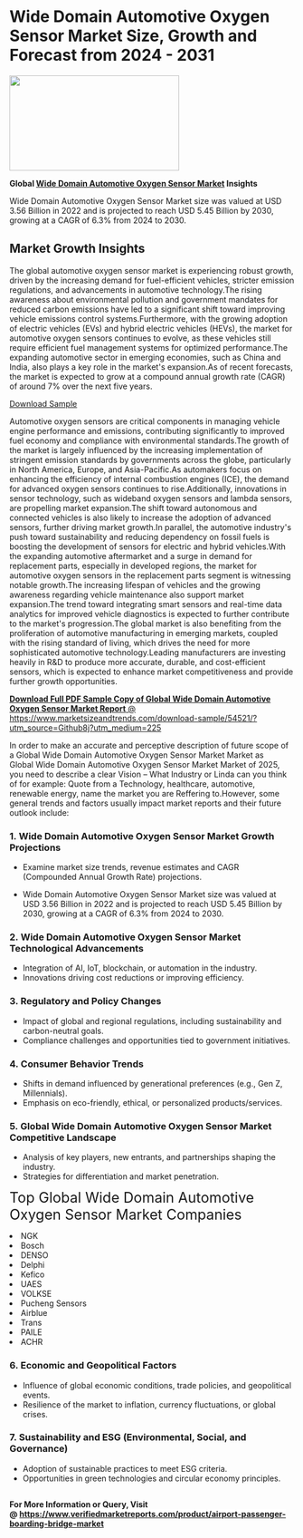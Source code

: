 <H1>Wide Domain Automotive Oxygen Sensor Market Size, Growth and Forecast from 2024 - 2031</H1><img class="aligncenter size-medium wp-image-584254" src="https://thirdeyenews.in/wp-content/uploads/2024/09/Global-Market-Research-300x168.jpeg" alt="" width="300" height="168" /><p><strong>Global&nbsp;<a href="https://www.marketsizeandtrends.com/download-sample/54521/?utm_source=Github8j?utm_medium=225">Wide Domain Automotive Oxygen Sensor Market</a> Insights</strong></p><p>Wide Domain Automotive Oxygen Sensor Market size was valued at USD 3.56 Billion in 2022 and is projected to reach USD 5.45 Billion by 2030, growing at a CAGR of 6.3% from 2024 to 2030.</p><p><h2>Market Growth Insights</h2> <p>The global automotive oxygen sensor market is experiencing robust growth, driven by the increasing demand for fuel-efficient vehicles, stricter emission regulations, and advancements in automotive technology.The rising awareness about environmental pollution and government mandates for reduced carbon emissions have led to a significant shift toward improving vehicle emissions control systems.Furthermore, with the growing adoption of electric vehicles (EVs) and hybrid electric vehicles (HEVs), the market for automotive oxygen sensors continues to evolve, as these vehicles still require efficient fuel management systems for optimized performance.The expanding automotive sector in emerging economies, such as China and India, also plays a key role in the market's expansion.As of recent forecasts, the market is expected to grow at a compound annual growth rate (CAGR) of around 7% over the next five years.</p> <p><a href="download_sample_link">Download Sample</a></p> <p>Automotive oxygen sensors are critical components in managing vehicle engine performance and emissions, contributing significantly to improved fuel economy and compliance with environmental standards.The growth of the market is largely influenced by the increasing implementation of stringent emission standards by governments across the globe, particularly in North America, Europe, and Asia-Pacific.As automakers focus on enhancing the efficiency of internal combustion engines (ICE), the demand for advanced oxygen sensors continues to rise.Additionally, innovations in sensor technology, such as wideband oxygen sensors and lambda sensors, are propelling market expansion.The shift toward autonomous and connected vehicles is also likely to increase the adoption of advanced sensors, further driving market growth.In parallel, the automotive industry's push toward sustainability and reducing dependency on fossil fuels is boosting the development of sensors for electric and hybrid vehicles.With the expanding automotive aftermarket and a surge in demand for replacement parts, especially in developed regions, the market for automotive oxygen sensors in the replacement parts segment is witnessing notable growth.The increasing lifespan of vehicles and the growing awareness regarding vehicle maintenance also support market expansion.The trend toward integrating smart sensors and real-time data analytics for improved vehicle diagnostics is expected to further contribute to the market's progression.The global market is also benefiting from the proliferation of automotive manufacturing in emerging markets, coupled with the rising standard of living, which drives the need for more sophisticated automotive technology.Leading manufacturers are investing heavily in R&D to produce more accurate, durable, and cost-efficient sensors, which is expected to enhance market competitiveness and provide further growth opportunities.</p> <p><a href="get_more_info_link"></p><p><span class=""><strong>Download Full PDF Sample Copy of Global Wide Domain Automotive Oxygen Sensor Market Report</strong> @ <a href="https://www.marketsizeandtrends.com/download-sample/54521/?utm_source=Github8j?utm_medium=225" target="_blank">https://www.marketsizeandtrends.com/download-sample/54521/?utm_source=Github8j?utm_medium=225</a></span></p><p>In order to make an accurate and perceptive description of future scope of a Global&nbsp;Wide Domain Automotive Oxygen Sensor Market Market as Global&nbsp;Wide Domain Automotive Oxygen Sensor Market Market of 2025, you need to describe a clear Vision &ndash; What Industry or Linda can you think of for example: Quote from a Technology, healthcare, automotive, renewable energy, name the market you are Reffering to.However, some general trends and factors usually impact market reports and their future outlook include:</p><h3>1.&nbsp;<strong>Wide Domain Automotive Oxygen Sensor Market Growth Projections</strong></h3><ul><li>Examine market size trends, revenue estimates and CAGR (Compounded Annual Growth Rate) projections.</li><li><p>Wide Domain Automotive Oxygen Sensor Market size was valued at USD 3.56 Billion in 2022 and is projected to reach USD 5.45 Billion by 2030, growing at a CAGR of 6.3% from 2024 to 2030.</p></li></ul><h3>2.&nbsp;<strong>Wide Domain Automotive Oxygen Sensor Market Technological Advancements</strong></h3><ul><li>Integration of AI, IoT, blockchain, or automation in the industry.</li><li>Innovations driving cost reductions or improving efficiency.</li></ul><h3>3.&nbsp;<strong>Regulatory and Policy Changes</strong></h3><ul><li>Impact of global and regional regulations, including sustainability and carbon-neutral goals.</li><li>Compliance challenges and opportunities tied to government initiatives.</li></ul><h3>4.&nbsp;<strong>Consumer Behavior Trends</strong></h3><ul><li>Shifts in demand influenced by generational preferences (e.g., Gen Z, Millennials).</li><li>Emphasis on eco-friendly, ethical, or personalized products/services.</li></ul><h3>5.&nbsp;<strong>Global Wide Domain Automotive Oxygen Sensor Market Competitive Landscape</strong></h3><ul><li>Analysis of key players, new entrants, and partnerships shaping the industry.</li><li>Strategies for differentiation and market penetration.</li></ul><p data-pm-slice="1 1 []"><span style="color: inherit; font-family: inherit; font-size: 25px;">Top Global Wide Domain Automotive Oxygen Sensor Market Companies</span></p><div class="" data-test-id=""><p><li>NGK</li><li> Bosch</li><li> DENSO</li><li> Delphi</li><li> Kefico</li><li> UAES</li><li> VOLKSE</li><li> Pucheng Sensors</li><li> Airblue</li><li> Trans</li><li> PAILE</li><li> ACHR</li></p></div><h3>6.&nbsp;<strong>Economic and Geopolitical Factors</strong></h3><ul><li>Influence of global economic conditions, trade policies, and geopolitical events.</li><li>Resilience of the market to inflation, currency fluctuations, or global crises.</li></ul><h3>7.&nbsp;<strong>Sustainability and ESG (Environmental, Social, and Governance)</strong></h3><ul><li>Adoption of sustainable practices to meet ESG criteria.</li><li>Opportunities in green technologies and circular economy principles.</li></ul><h2><strong style="font-size: 14px;">For More Information or Query, Visit @&nbsp;</strong><a style="background-color: #ffffff; font-size: 14px;" href="https://www.marketsizeandtrends.com/report/wide-domain-automotive-oxygen-sensor-market/" target="_blank">https://www.verifiedmarketreports.com/product/airport-passenger-boarding-bridge-market</a></h2>